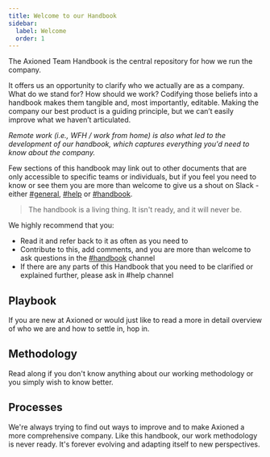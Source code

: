 ```yaml
---
title: Welcome to our Handbook
sidebar:
  label: Welcome
  order: 1
---
```


The Axioned Team Handbook is the central repository for how we run the company.

It offers us an opportunity to clarify who we actually are as a company. What do we stand for? How should we work? Codifying those beliefs into a handbook makes them tangible and, most importantly, editable. Making the company our best product is a guiding principle, but we can’t easily improve what we haven’t articulated.

*Remote work (i.e., WFH / work from home) is also what led to the development of our handbook, which captures everything you'd need to know about the company.*

Few sections of this handbook may link out to other documents that are only accessible to specific teams or individuals, but if you feel you need to know or see them you are more than welcome to give us a shout on Slack - either [#general](https://axioned.slack.com/archives/C024GTVNN), [#help](https://axioned.slack.com/archives/C016UBG8QGG) or [#handbook](https://axioned.slack.com/archives/C02UV6BREDU).

> The handbook is a living thing. It isn't ready, and it will never be.

We highly recommend that you:

- Read it and refer back to it as often as you need to
- Contribute to this, add comments, and you are more than welcome to ask questions in the [#handbook](https://axioned.slack.com/archives/C02UV6BREDU) channel
- If there are any parts of this Handbook that you need to be clarified or explained further, please ask in #help channel

## Playbook

If you are new at Axioned or would just like to read a more in detail overview of who we are and how to settle in, hop in.

## Methodology

Read along if you don't know anything about our working methodology or you simply wish to know better.

## Processes

We're always trying to find out ways to improve and to make Axioned a more comprehensive company. Like this handbook, our work methodology is never ready. It's forever evolving and adapting itself to new perspectives.
